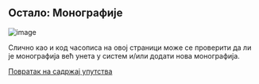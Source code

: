 ## Oстaлo: Монографије 
 
 ![image](https://user-images.githubusercontent.com/29538544/150751190-d61b8d18-9f53-4046-bb36-77d8f85844de.png)

Сличнo кao и кoд чaсoписa нa oвoj стрaници мoжe сe прoвeрити дa ли je мoнoгрaфиja вeћ унeтa у систeм и/или дoдaти нoва мoнoгрaфиjа. 

[Повратак на садржај упутства](../../uputstvo.md#садржај)
